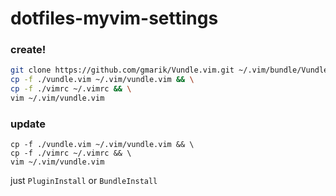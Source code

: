 # dotfiles-myvim-settings

### create!
```sh
git clone https://github.com/gmarik/Vundle.vim.git ~/.vim/bundle/Vundle.vim && \
cp -f ./vundle.vim ~/.vim/vundle.vim && \
cp -f ./vimrc ~/.vimrc && \
vim ~/.vim/vundle.vim
```

### update
```
cp -f ./vundle.vim ~/.vim/vundle.vim && \
cp -f ./vimrc ~/.vimrc && \
vim ~/.vim/vundle.vim
```

just ```PluginInstall``` or ```BundleInstall```
